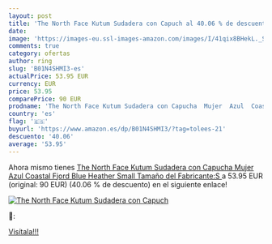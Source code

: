 ```yaml
---
layout: post
title: 'The North Face Kutum Sudadera con Capuch al 40.06 % de descuento'
date: 
image: 'https://images-eu.ssl-images-amazon.com/images/I/41qix8BHekL._SL200_.jpg'
comments: true
category: ofertas
author: ring
slug: 'B01N4SHMI3-es'
actualPrice: 53.95 EUR
currency: EUR
price: 53.95
comparePrice: 90 EUR
prodname: 'The North Face Kutum Sudadera con Capucha  Mujer  Azul  Coastal Fjord Blue Heather   Small  Tamaño del Fabricante:S '
country: 'es'
flag: '🇪🇸'
buyurl: 'https://www.amazon.es/dp/B01N4SHMI3/?tag=tolees-21'
descuento: '40.06'
average: '53.95'
---
```


Ahora mismo tienes [The North Face Kutum Sudadera con Capucha  Mujer  Azul  Coastal Fjord Blue Heather   Small  Tamaño del Fabricante:S ](https://www.amazon.es/dp/B01N4SHMI3/?tag=tolees-21) a 53.95 EUR (original: 90 EUR) (40.06 %  de descuento) en el siguiente enlace!

[![The North Face Kutum Sudadera con Capuch](https://images-eu.ssl-images-amazon.com/images/I/41qix8BHekL._SL200_.jpg)](https://www.amazon.es/dp/B01N4SHMI3/?tag=tolees-21)

🔎:


[Visítala!!!](https://www.amazon.es/dp/B01N4SHMI3/?tag=tolees-21)

